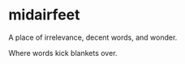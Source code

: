 # midairfeet
A place of irrelevance, decent words, and wonder.
<p>Where words kick blankets over.</p>

